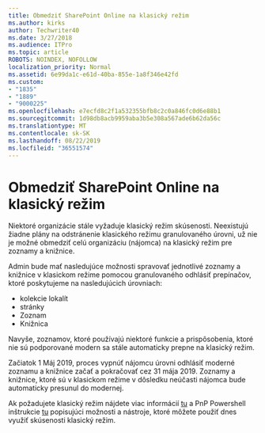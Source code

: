 ```yaml
---
title: Obmedziť SharePoint Online na klasický režim
ms.author: kirks
author: Techwriter40
ms.date: 3/27/2018
ms.audience: ITPro
ms.topic: article
ROBOTS: NOINDEX, NOFOLLOW
localization_priority: Normal
ms.assetid: 6e99da1c-e61d-40ba-855e-1a8f346e42fd
ms.custom:
- "1835"
- "1889"
- "9000225"
ms.openlocfilehash: e7ecfd8c2f1a532355bfb8c2c0a846fc0d6e88b1
ms.sourcegitcommit: 1d98db8acb9959aba3b5e308a567ade6b62da56c
ms.translationtype: MT
ms.contentlocale: sk-SK
ms.lasthandoff: 08/22/2019
ms.locfileid: "36551574"
---
```

# <a name="restrict-sharepoint-online-to-classic-mode"></a>Obmedziť SharePoint Online na klasický režim

Niektoré organizácie stále vyžaduje klasický režim skúsenosti. Neexistujú žiadne plány na odstránenie klasického režimu granulovaného úrovni, už nie je možné obmedziť celú organizáciu (nájomca) na klasický režim pre zoznamy a knižnice.

Admin bude mať nasledujúce možnosti spravovať jednotlivé zoznamy a knižnice v klasickom režime pomocou granulovaného odhlásiť prepínačov, ktoré poskytujeme na nasledujúcich úrovniach:

- kolekcie lokalít
- stránky
- Zoznam
- Knižnica

Navyše, zoznamov, ktoré používajú niektoré funkcie a prispôsobenia, ktoré nie sú podporované modern sa stále automaticky prepne na klasický režim.

Začiatok 1 Máj 2019, proces vypnúť nájomcu úrovni odhlásiť moderné zoznamu a knižnice začať a pokračovať cez 31 mája 2019.  Zoznamy a knižnice, ktoré sú v klasickom režime v dôsledku neúčasti nájomca bude automaticky presunul do modernej.

Ak požadujete klasický režim nájdete viac informácií [tu](https://techcommunity.microsoft.com/t5/Microsoft-SharePoint-Blog/Delivering-SharePoint-modern-experiences/ba-p/315023) a PnP Powershell inštrukcie [tu](https://docs.microsoft.com/sharepoint/dev/transform/modernize-userinterface-lists-and-libraries-optout) popisujúci možnosti a nástroje, ktoré môžete použiť dnes využiť skúsenosti klasický režim.
